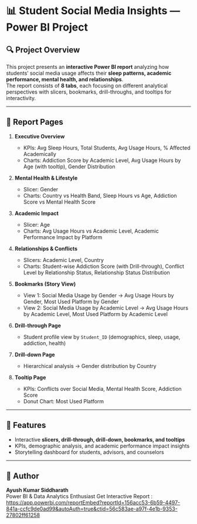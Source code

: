 # 📊 Student Social Media Insights — Power BI Project

## 🔍 Project Overview
This project presents an **interactive Power BI report** analyzing how students’ social media usage affects their **sleep patterns, academic performance, mental health, and relationships**.  
The report consists of **8 tabs**, each focusing on different analytical perspectives with slicers, bookmarks, drill-throughs, and tooltips for interactivity.

---

## 📑 Report Pages

1. **Executive Overview**  
   - KPIs: Avg Sleep Hours, Total Students, Avg Usage Hours, % Affected Academically  
   - Charts: Addiction Score by Academic Level, Avg Usage Hours by Age (with tooltip), Gender Distribution  

2. **Mental Health & Lifestyle**  
   - Slicer: Gender  
   - Charts: Country vs Health Band, Sleep Hours vs Age, Addiction Score vs Mental Health Score  

3. **Academic Impact**  
   - Slicer: Age  
   - Charts: Avg Usage Hours vs Academic Level, Academic Performance Impact by Platform  

4. **Relationships & Conflicts**  
   - Slicers: Academic Level, Country  
   - Charts: Student-wise Addiction Score (with Drill-through), Conflict Level by Relationship Status, Relationship Status Distribution  

5. **Bookmarks (Story View)**  
   - View 1: Social Media Usage by Gender → Avg Usage Hours by Gender, Most Used Platform by Gender  
   - View 2: Social Media Usage by Academic Level → Avg Usage Hours by Academic Level, Most Used Platform by Academic Level  

6. **Drill-through Page**  
   - Student profile view by `Student_ID` (demographics, sleep, usage, addiction, health)  

7. **Drill-down Page**  
   - Hierarchical analysis → Gender distribution by Country  

8. **Tooltip Page**  
   - KPIs: Conflicts over Social Media, Mental Health Score, Addiction Score  
   - Donut Chart: Most Used Platform  

---

## 🚀 Features
- Interactive **slicers, drill-through, drill-down, bookmarks, and tooltips**  
- KPIs, demographic analysis, and academic performance impact insights  
- Storytelling dashboard for students, advisors, and counselors  

---

## 👤 Author
**Ayush Kumar Siddharath**  
Power BI & Data Analytics Enthusiast
Get Interactive Report :
https://app.powerbi.com/reportEmbed?reportId=156acc53-6b59-4497-841a-ccfc9de0ad99&autoAuth=true&ctid=56c583ae-a97f-4e1b-9353-27802ff61258
